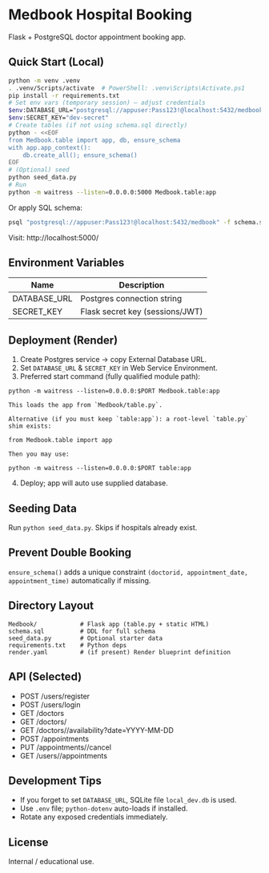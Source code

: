 # Medbook Hospital Booking

Flask + PostgreSQL doctor appointment booking app.

## Quick Start (Local)

```bash
python -m venv .venv
. .venv/Scripts/activate  # PowerShell: .venv\Scripts\Activate.ps1
pip install -r requirements.txt
# Set env vars (temporary session) — adjust credentials
$env:DATABASE_URL="postgresql://appuser:Pass123!@localhost:5432/medbook"
$env:SECRET_KEY="dev-secret"
# Create tables (if not using schema.sql directly)
python - <<EOF
from Medbook.table import app, db, ensure_schema
with app.app_context():
    db.create_all(); ensure_schema()
EOF
# (Optional) seed
python seed_data.py
# Run
python -m waitress --listen=0.0.0.0:5000 Medbook.table:app
```

Or apply SQL schema:
```bash
psql "postgresql://appuser:Pass123!@localhost:5432/medbook" -f schema.sql
```

Visit: http://localhost:5000/

## Environment Variables
| Name | Description |
|------|-------------|
| DATABASE_URL | Postgres connection string |
| SECRET_KEY | Flask secret key (sessions/JWT) |

## Deployment (Render)
1. Create Postgres service → copy External Database URL.
2. Set `DATABASE_URL` & `SECRET_KEY` in Web Service Environment.
3. Preferred start command (fully qualified module path):
```
python -m waitress --listen=0.0.0.0:$PORT Medbook.table:app
```
    This loads the app from `Medbook/table.py`.

    Alternative (if you must keep `table:app`): a root-level `table.py` shim exists:
```
from Medbook.table import app
```
    Then you may use:
```
python -m waitress --listen=0.0.0.0:$PORT table:app
```
4. Deploy; app will auto use supplied database.

## Seeding Data
Run `python seed_data.py`. Skips if hospitals already exist.

## Prevent Double Booking
`ensure_schema()` adds a unique constraint `(doctorid, appointment_date, appointment_time)` automatically if missing.

## Directory Layout
```
Medbook/            # Flask app (table.py + static HTML)
schema.sql          # DDL for full schema
seed_data.py        # Optional starter data
requirements.txt    # Python deps
render.yaml         # (if present) Render blueprint definition
```

## API (Selected)
- POST /users/register
- POST /users/login
- GET /doctors
- GET /doctors/<id>
- GET /doctors/<id>/availability?date=YYYY-MM-DD
- POST /appointments
- PUT /appointments/<id>/cancel
- GET /users/<id>/appointments

## Development Tips
- If you forget to set `DATABASE_URL`, SQLite file `local_dev.db` is used.
- Use `.env` file; `python-dotenv` auto-loads if installed.
- Rotate any exposed credentials immediately.

## License
Internal / educational use.
